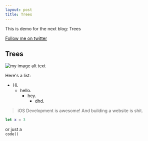 ```yaml
---
layout: post
title: Trees
---
```


This is demo for the next blog: Trees

[Follow me on twitter](https://twitter.com/M_Ennabah)

## Trees

![my image alt text]({{site.baseurl}}/images/me.jpg "my image title")

Here's a list:
- Hi.
  - hello.
    - hey.
      + dhd. 

> iOS Development is awesome! And building a website is shit.


```swift
let x = 3
```

or just a  
`code()`
